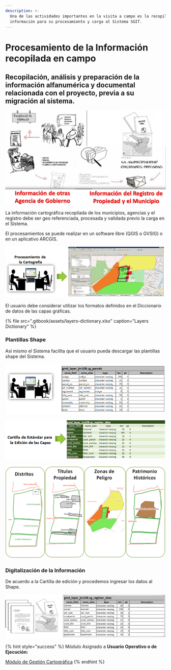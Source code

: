 ```yaml
---
description: >-
  Una de las actividades importantes en la visita a campo es la recopilación de
  información para su procesamiento y carga al Sistema SGIT.
---
```


# Procesamiento de la Información recopilada en campo

## Recopilación, análisis y preparación de la información alfanumérica y documental relacionada con el proyecto, previa a su migración al sistema.

![](.gitbook/assets/image%20%2846%29.png)

La información cartográfica recopilada de los municipios, agencias y el registro debe ser geo referenciada, procesada y validada previo la carga en el Sistema.

El procesamientos se puede realizar en un software libre \(QGIS o GVSIG\) o en  un aplicativo ARCGIS.

![](.gitbook/assets/image%20%2882%29.png)

El usuario debe  considerar utilizar los formatos definidos en el Diccionario de datos de las capas gráficas.

{% file src=".gitbook/assets/layers-dictionary.xlsx" caption="Layers Dictionary" %}



### Plantillas Shape

Así mismo el Sistema facilita que el usuario pueda descargar las plantillas shape del Sistema.

![](.gitbook/assets/image%20%2876%29.png)

![](.gitbook/assets/image%20%2832%29.png)

![](.gitbook/assets/image%20%28208%29.png)

### Digitalización de la Información

De acuerdo a la Cartilla de edición y procedemos ingresar los datos al Shape.

![](.gitbook/assets/image%20%28242%29.png)



{% hint style="success" %}
Módulo Asignado a **Usuario Operativo o de Ejecución:** 

[Módulo de Gestión Cartográfica](modulo-de-configuracion/modulo-de-gestion-cartografica.md)
{% endhint %}

